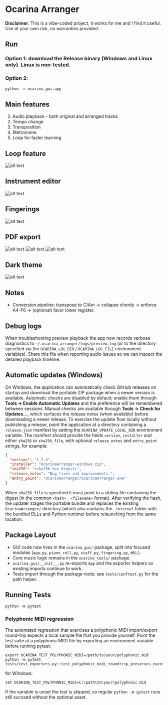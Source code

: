 # Ocarina Arranger

**Disclaimer**: This is a vibe-coded project, it works for me and I find it useful. Use at your own risk, no warranties provided.

## Run

### Option 1: download the Release binary (Windows and Linux only). Linux is non-tested.

### Option 2:

```bash
python -m ocarina_gui.app
```

## Main features

1. Audio playback - both original and arranged tracks
2. Tempo change
3. Transposition
4. Metronome
5. Loop for faster learning

## Loop feature

![alt text](README-assets/loop.gif)

## Instrument editor

![alt text](README-assets/instrument-editor.png)

## Fingerings

![alt text](README-assets/fingerings.png)

## PDF export

![alt text](README-assets/pdf-pianoroll.png)
![alt text](README-assets/pdf-staff.png)
![alt text](README-assets/pdf-fingerings.png)

## Dark theme

![alt text](README-assets/dark.png)

## Notes

- Conversion pipeline: transpose to C/Am -> collapse chords -> enforce A4-F6 -> (optional) favor lower register.

## Debug logs

When troubleshooting preview playback the app now records verbose diagnostics to
`~/.ocarina_arranger/logs/preview.log` (or to the directory specified via the
`OCARINA_LOG_DIR` / `OCARINA_LOG_FILE` environment variables). Share this file
when reporting audio issues so we can inspect the detailed playback timeline.

## Automatic updates (Windows)

On Windows, the application can automatically check GitHub releases on startup and
download the portable ZIP package when a newer version is available. Automatic
checks are disabled by default; enable them through **Tools → Enable Automatic
Updates** and the preference will be remembered between sessions. Manual checks are
available through
**Tools → Check for Updates...**, which surfaces the release notes (when
available) before downloading a newer release. To exercise the update flow
locally without publishing a release, point the application at a directory
containing a `release.json` manifest by setting the
`OCARINA_UPDATE_LOCAL_DIR` environment variable. The manifest should provide the
fields `version`, `installer` and either `sha256` or `sha256_file`, with
optional `release_notes` and `entry_point` strings, for example:

```json
{
  "version": "1.2.3",
  "installer": "OcarinaArranger-windows.zip",
  "sha256": "<sha256 hex digest>",
  "release_notes": "Bug fixes and improvements.",
  "entry_point": "OcarinaArranger/OcarinaArranger.exe"
}
```

When `sha256_file` is specified it must point to a sibling file containing the
digest (in the common `<hash>  <filename>` format). After verifying the hash,
the updater stages the portable bundle and replaces the existing
`OcarinaArranger/` directory (which also contains the `_internal` folder with
the bundled DLLs and Python runtime) before relaunching from the same
location.

## Package Layout

- GUI code now lives in the `ocarina_gui/` package, split into focused modules (`app.py`, `piano_roll.py`, `staff.py`, `fingering.py`, etc.).
- Core music logic remains in the `ocarina_tools/` package.
- `ocarina_gui/__init__.py` re-exports `App` and the exporter helpers so existing imports continue to work.
- Tests import through the package roots; see `tests/conftest.py` for the path helper.

## Running Tests

```
python -m pytest
```

### Polyphonic MIDI regression

The automated regression that exercises a polyphonic MIDI import/export round-trip expects a local sample file that you
provide yourself. Point the test suite at a polyphonic MIDI file by exporting an environment variable before running pytest:

```
export OCARINA_TEST_POLYPHONIC_MIDI=/path/to/your/polyphonic.mid
python -m pytest tests/test_exporters.py::test_polyphonic_midi_roundtrip_preserves_events
```

for Windows:

```
set OCARINA_TEST_POLYPHONIC_MIDI=C:\path\to\your\polyphonic.mid
```

If the variable is unset the test is skipped, so regular `python -m pytest` runs still succeed without the optional asset.

